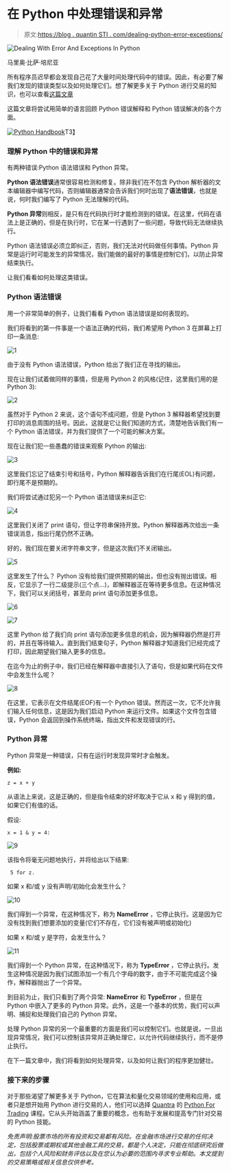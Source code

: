 # 在 Python 中处理错误和异常

> 原文:[https://blog . quantin STI . com/dealing-python-error-exceptions/](https://blog.quantinsti.com/dealing-python-error-exceptions/)

![Dealing With Error And Exceptions In Python](../Images/f6cb18151e492a45eb0bcaa9cd3c0090.png)

马里奥·比萨·培尼亚

所有程序员迟早都会发现自己花了大量时间处理代码中的错误。因此，有必要了解我们发现的错误类型以及如何处理它们。想了解更多关于 Python 进行交易的知识，也可以查看[这篇文章](https://blog.quantinsti.com/getting-started-python-trading/)

这篇文章将尝试用简单的语言回顾 Python 错误解释和 Python 错误解决的各个方面。

[![Python Handbook](../Images/740388889e6405dfac04c53fbf13b051.png)](https://www.quantinsti.com/python-basics-handbook)T3】

### **理解 Python 中的错误和异常**

有两种错误:Python 语法错误和 Python 异常。

**Python 语法错误**通常很容易检测和修复。除非我们在不包含 Python 解析器的文本编辑器中编写代码，否则编辑器通常会告诉我们何时出现了**语法错误**，也就是说，何时我们编写了 Python 无法理解的代码。

**Python 异常**则相反，是只有在代码执行时才能检测到的错误。在这里，代码在语法上是正确的，但是在执行时，它在某一行遇到了一些问题，导致代码无法继续执行。

Python 语法错误必须立即纠正，否则，我们无法对代码做任何事情。Python 异常是运行时可能发生的异常情况，我们能做的最好的事情是控制它们，以防止异常结束执行。

让我们看看如何处理这类错误。

### **Python 语法错误**

用一个非常简单的例子，让我们看看 Python 语法错误是如何表现的。

我们将看到的第一件事是一个语法正确的代码，我们希望用 Python 3 在屏幕上打印一条消息:

![1](../Images/3214a703202a62e58eb0e81b1f11de17.png)

由于没有 Python 语法错误，Python 给出了我们正在寻找的输出。

现在让我们试着做同样的事情，但是用 Python 2 的风格(记住，这里我们用的是 Python 3):

![2](../Images/dfcad9dca8d9c7067d60331e9cdbe577.png)

虽然对于 Python 2 来说，这个语句不成问题，但是 Python 3 解释器希望找到要打印的消息周围的括号。因此，这就是它让我们知道的方式，清楚地告诉我们有一个 Python 语法错误，并为我们提供了一个可能的解决方案。

现在让我们犯一些愚蠢的错误来观察 Python 的输出:

![3](../Images/79bdc2fd96043158c0c522882dfd9015.png)

这里我们忘记了结束引号和括号，Python 解释器告诉我们在行尾(EOL)有问题，即行尾不是预期的。

我们将尝试通过犯另一个 Python 语法错误来纠正它:

![4](../Images/f78dcfb61f468b89584a645ce735901a.png)

这里我们关闭了 print 语句，但让字符串保持开放。Python 解释器再次给出一条错误消息，指出行尾仍然不正确。

好的，我们现在要关闭字符串文字，但是这次我们不关闭输出。

![5](../Images/2cc06dbfe1ec605e5b802f659ab8077f.png)

这里发生了什么？ Python 没有给我们提供预期的输出，但也没有抛出错误。相反，它显示了一行二级提示(三个点…)，即解释器正在等待更多信息。在这种情况下，我们可以关闭括号，甚至向 print 语句添加更多信息。

![6](../Images/f76d620869d1a66ae91272a6dd15e656.png)

![7](../Images/7d6384ceca6c24c951072df505581a49.png)

这里 Python 给了我们向 print 语句添加更多信息的机会，因为解释器仍然是打开的，并且在等待输入。直到我们结束句子，Python 解释器才知道我们已经完成了打印，因此期望我们输入更多的信息。

在迄今为止的例子中，我们已经在解释器中直接引入了语句，但是如果代码在文件中会发生什么呢？

![8](../Images/d8ce9ae0e444cfb01b39b295eaa4d988.png)

在这里，它表示在文件结尾(EOF)有一个 Python 错误。然而这一次，它不允许我们输入任何信息，这是因为我们启动 Python 来运行文件。如果这个文件包含错误，Python 会返回到操作系统终端，指出文件和发现错误的行。

### **Python** **异常**

Python 异常是一种错误，只有在运行时发现异常时才会触发。

**例如:**

```
z = x + y
```

从语法上来说，这是正确的，但是指令结束的好坏取决于它从 x 和 y 得到的值，如果它们有值的话。

假设:

```
x = 1 & y = 4:
```

![9](../Images/3180674f18df965729fa0c2b63aef54e.png)

该指令将毫无问题地执行，并将给出以下结果:

```
 5 for z.
```

如果 x 和/或 y 没有声明/初始化会发生什么？

![10](../Images/a9ff4a7e6faed850671de70b6dbf9e57.png)

我们得到一个异常，在这种情况下，称为 **NameError** ，它停止执行。这是因为它没有找到我们想要添加的变量(它们不存在，它们没有被声明或初始化)

如果 x 和/或 y 是字符，会发生什么？

![11](../Images/73b5fc920bd9ac61db09eba7cf073abe.png)

我们得到一个 Python 异常，在这种情况下，称为 **TypeError** ，它停止执行。发生这种情况是因为我们试图添加一个有几个字母的数字，由于不可能完成这个操作，解释器抛出了一个异常。

到目前为止，我们只看到了两个异常: **NameError** 和 **TypeError** ，但是在 Python 中嵌入了更多的 Python 异常。此外，这是一个基本的优势，我们可以声明、捕捉和处理我们自己的 Python 异常。

处理 Python 异常的另一个最重要的方面是我们可以控制它们。也就是说，一旦出现异常情况，我们可以控制该异常并正确处理它，以允许代码继续执行，而不是停止执行。

在下一篇文章中，我们将看到如何处理异常，以及如何让我们的程序更加健壮。

### **接下来的步骤**

对于那些渴望了解更多关于 Python，它在算法和量化交易领域的使用和应用，或者只是想开始用 Python 进行交易的人，他们可以选择 [Quantra](https://quantra.quantinsti.com) 的 [Python For Trading](https://quantra.quantinsti.com/course/python-for-trading) 课程。它从头开始涵盖了重要的概念，也有助于发展和提高专门针对交易的 Python 技能。

*免责声明:股票市场的所有投资和交易都有风险。在金融市场进行交易的任何决定，包括股票或期权或其他金融工具的交易，都是个人决定，只能在彻底研究后做出，包括个人风险和财务评估以及在您认为必要的范围内寻求专业帮助。本文提到的交易策略或相关信息仅供参考。*